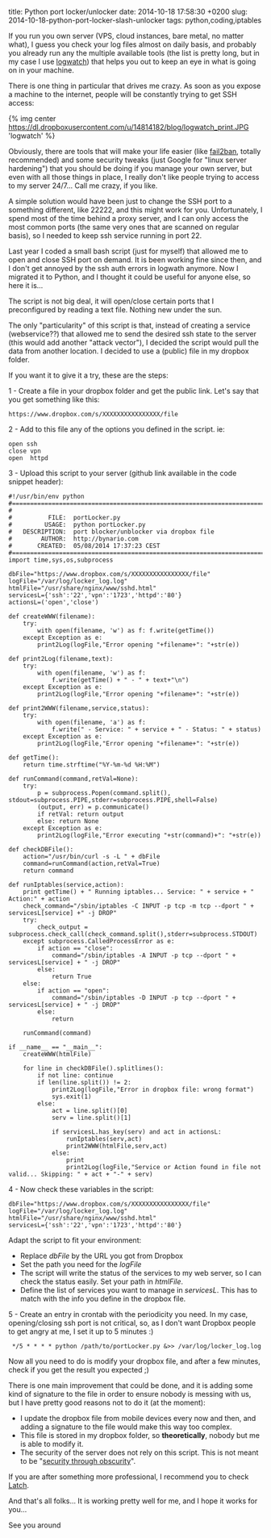 title: Python port locker/unlocker
date: 2014-10-18 17:58:30 +0200
slug: 2014-10-18-python-port-locker-slash-unlocker
tags: python,coding,iptables

If you run you own server (VPS, cloud instances, bare metal, no matter what), I guess you check your log files almost on daily basis, and probably you already run any the multiple available tools (the list is pretty long, but in my case I use [logwatch](http://sourceforge.net/projects/logwatch/)) that helps you out to keep an eye in what is going on in your machine.

There is one thing in particular that drives me crazy. As soon as you expose a machine to the internet, people will be constantly trying to get SSH access:

{% img center https://dl.dropboxusercontent.com/u/14814182/blog/logwatch_print.JPG  'logwatch' %}

Obviously, there are tools that will make your life easier (like [fail2ban](http://www.fail2ban.org/wiki/index.php/Main_Page), totally recommended) and some security tweaks (just Google for "linux server hardening") that you should be doing if you manage your own server, but even with all those things in place, I really don't like people trying to access to my server 24/7... Call me crazy, if you like.

A simple solution would have been just to change the SSH port to a something different, like 22222, and this might work for you. Unfortunately, I spend most of the time behind a proxy server, and I can only access the most common ports (the same very ones that are scanned on regular basis), so I needed to keep ssh service running in port 22.

Last year I coded a small bash script (just for myself) that allowed me to open and close SSH port on demand. It is been working fine since then, and I don't get annoyed by the ssh auth errors in logwath anymore. Now I migrated it to Python, and I thought it could be useful for anyone else, so here it is...

The script is not big deal, it will open/close certain ports that I preconfigured by reading a text file. Nothing new under the sun.

The only "particularity" of this script is that, instead of creating a service (webservice??) that allowed me to send the desired ssh state to the server (this would add another "attack vector"), I decided the script would pull the data from another location. I decided to use a (public) file in my dropbox folder. 

If you want it to give it a try, these are the steps:

1 - Create a file in your dropbox folder and get the public link. Let's say that you get something like this: 

``` 
https://www.dropbox.com/s/XXXXXXXXXXXXXXXX/file
```

2 - Add to this file any of the options you defined in the script. ie: 

``` 
open ssh
close vpn
open  httpd
```

3 - Upload this script to your server (github link available in the code snippet header):

``` 
#!/usr/bin/env python
#===============================================================================
#
#          FILE:  portLocker.py
#         USAGE:  python portLocker.py
#   DESCRIPTION:  port blocker/unblocker via dropbox file
#        AUTHOR:  http://bynario.com
#       CREATED:  05/08/2014 17:37:23 CEST
#===============================================================================
import time,sys,os,subprocess

dbFile="https://www.dropbox.com/s/XXXXXXXXXXXXXXXX/file"
logFile="/var/log/locker_log.log"
htmlFile="/usr/share/nginx/www/sshd.html"
servicesL={'ssh':'22','vpn':'1723','httpd':'80'}
actionsL=('open','close')

def createWWW(filename):
    try:
        with open(filename, 'w') as f: f.write(getTime())
    except Exception as e:
        print2Log(logFile,"Error opening "+filename+": "+str(e))

def print2Log(filename,text):
    try:
        with open(filename, 'w') as f:
            f.write(getTime() + " - " + text+"\n")
    except Exception as e:
        print2Log(logFile,"Error opening "+filename+": "+str(e))

def print2WWW(filename,service,status):
    try:
        with open(filename, 'a') as f:
            f.write(" - Service: " + service + " - Status: " + status)
    except Exception as e:
        print2Log(logFile,"Error opening "+filename+": "+str(e))

def getTime():
    return time.strftime("%Y-%m-%d %H:%M")

def runCommand(command,retVal=None):
    try:
        p = subprocess.Popen(command.split(), stdout=subprocess.PIPE,stderr=subprocess.PIPE,shell=False)
        (output, err) = p.communicate()
        if retVal: return output
        else: return None
    except Exception as e:
        print2Log(logFile,"Error executing "+str(command)+": "+str(e))

def checkDBFile():
    action="/usr/bin/curl -s -L " + dbFile
    command=runCommand(action,retVal=True)
    return command

def runIptables(service,action):
    print getTime() + " Running iptables... Service: " + service + " Action:" + action
    check_command="/sbin/iptables -C INPUT -p tcp -m tcp --dport " + servicesL[service] +" -j DROP"
    try:
        check_output = subprocess.check_call(check_command.split(),stderr=subprocess.STDOUT)
    except subprocess.CalledProcessError as e:
        if action == "close": 
            command="/sbin/iptables -A INPUT -p tcp --dport " + servicesL[service] + " -j DROP"
        else: 
            return True
    else:
        if action == "open":
            command="/sbin/iptables -D INPUT -p tcp --dport " + servicesL[service] + " -j DROP"
        else: 
            return

    runCommand(command)

if __name__ == "__main__":
    createWWW(htmlFile)

    for line in checkDBFile().splitlines():
        if not line: continue
        if len(line.split()) != 2:
            print2Log(logFile,"Error in dropbox file: wrong format")
            sys.exit(1)
        else:
            act = line.split()[0]
            serv = line.split()[1]

            if servicesL.has_key(serv) and act in actionsL:
                runIptables(serv,act)
                print2WWW(htmlFile,serv,act)
            else:
                print
                print2Log(logFile,"Service or Action found in file not valid... Skipping: " + act + "-" + serv)
```

4 - Now check these variables in the script:

```
dbFile="https://www.dropbox.com/s/XXXXXXXXXXXXXXXX/file"
logFile="/var/log/locker_log.log"
htmlFile="/usr/share/nginx/www/sshd.html"
servicesL={'ssh':'22','vpn':'1723','httpd':'80'}
```

Adapt the script to fit your environment:

* Replace _dbFile_ by the URL you got from Dropbox
* Set the path you need for the _logFile_
* The script will write the status of the services to my web server, so I can check the status easily. Set your path in _htmlFile_.
* Define the list of services you want to manage in _servicesL_. This has to match with the info you define in the dropbox file.

5 - Create an entry in crontab with the periodicity you need. In my case, opening/closing ssh port is not critical, so, as I don't want Dropbox people to get angry at me, I set it up to 5 minutes :)

```
 */5 * * * * python /path/to/portLocker.py &>> /var/log/locker_log.log
```

Now all you need to do is modify your dropbox file, and after a few minutes, check if you get the result you expected ;)

There is one main improvement that could be done, and it is adding some kind of signature to the file in order to ensure nobody is messing with us, but I have pretty good reasons not to do it (at the moment):

* I update the dropbox file from mobile devices every now and then, and adding a signature to the file would make this way too complex.
* This file is stored in my dropbox folder, so **theoretically**, nobody but me is able to modify it.
* The security of the server does not rely on this script. This is not meant to be "[security through obscurity](https://en.wikipedia.org/wiki/Security_through_obscurity)".

If you are after something more professional, I recommend you to check [Latch](https://www.elevenpaths.com/technology/latch/index.html).

And that's all folks... It is working pretty well for me, and I hope it works for you... 

See you around
